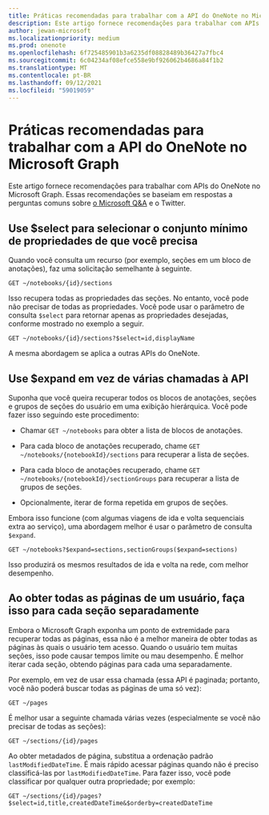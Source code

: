 ```yaml
---
title: Práticas recomendadas para trabalhar com a API do OneNote no Microsoft Graph
description: Este artigo fornece recomendações para trabalhar com APIs do OneNote no Microsoft Graph. Essas recomendações se baseiam em respostas a perguntas comuns sobre o Microsoft Q&A e o Twitter.
author: jewan-microsoft
ms.localizationpriority: medium
ms.prod: onenote
ms.openlocfilehash: 6f725485901b3a6235df08828489b36427a7fbc4
ms.sourcegitcommit: 6c04234af08efce558e9bf926062b4686a84f1b2
ms.translationtype: MT
ms.contentlocale: pt-BR
ms.lasthandoff: 09/12/2021
ms.locfileid: "59019059"
---
```

# <a name="best-practices-for-working-with-the-onenote-api-in-microsoft-graph"></a>Práticas recomendadas para trabalhar com a API do OneNote no Microsoft Graph

Este artigo fornece recomendações para trabalhar com APIs do OneNote no Microsoft Graph. Essas recomendações se baseiam em respostas a perguntas comuns sobre [o Microsoft Q&A](/answers/topics/microsoft-graph-notes.html)  e o Twitter.

## <a name="use-select-to-select-the-minimum-set-of-properties-you-need"></a>Use $select para selecionar o conjunto mínimo de propriedades de que você precisa

Quando você consulta um recurso (por exemplo, seções em um bloco de anotações), faz uma solicitação semelhante à seguinte.

```http
GET ~/notebooks/{id}/sections
```

Isso recupera todas as propriedades das seções. No entanto, você pode não precisar de todas as propriedades. Você pode usar o parâmetro de consulta `$select` para retornar apenas as propriedades desejadas, conforme mostrado no exemplo a seguir.

```http
GET ~/notebooks/{id}/sections?$select=id,displayName
```

A mesma abordagem se aplica a outras APIs do OneNote.

## <a name="use-expand-instead-of-making-multiple-api-calls"></a>Use $expand em vez de várias chamadas à API

Suponha que você queira recuperar todos os blocos de anotações, seções e grupos de seções do usuário em uma exibição hierárquica. Você pode fazer isso seguindo este procedimento:

* Chamar `GET ~/notebooks` para obter a lista de blocos de anotações.

* Para cada bloco de anotações recuperado, chame `GET ~/notebooks/{notebookId}/sections` para recuperar a lista de seções.

* Para cada bloco de anotações recuperado, chame `GET ~/notebooks/{notebookId}/sectionGroups` para recuperar a lista de grupos de seções.

* Opcionalmente, iterar de forma repetida em grupos de seções.

Embora isso funcione (com algumas viagens de ida e volta sequenciais extra ao serviço), uma abordagem melhor é usar o parâmetro de consulta `$expand`. 

```http
GET ~/notebooks?$expand=sections,sectionGroups($expand=sections)
```

Isso produzirá os mesmos resultados de ida e volta na rede, com melhor desempenho.

## <a name="when-getting-all-pages-for-a-user-do-so-for-each-section-separately"></a>Ao obter todas as páginas de um usuário, faça isso para cada seção separadamente

Embora o Microsoft Graph exponha um ponto de extremidade para recuperar todas as páginas, essa não é a melhor maneira de obter todas as páginas às quais o usuário tem acesso. Quando o usuário tem muitas seções, isso pode causar tempos limite ou mau desempenho. É melhor iterar cada seção, obtendo páginas para cada uma separadamente.

Por exemplo, em vez de usar essa chamada (essa API é paginada; portanto, você não poderá buscar todas as páginas de uma só vez):

```http
GET ~/pages
```

É melhor usar a seguinte chamada várias vezes (especialmente se você não precisar de todas as seções):

```http
GET ~/sections/{id}/pages
```

Ao obter metadados de página, substitua a ordenação padrão `lastModifiedDateTime`. É mais rápido acessar páginas quando não é preciso classificá-las por `lastModifiedDateTime`. Para fazer isso, você pode classificar por qualquer outra propriedade; por exemplo:

```http
GET ~/sections/{id}/pages?$select=id,title,createdDateTime&$orderby=createdDateTime
```
